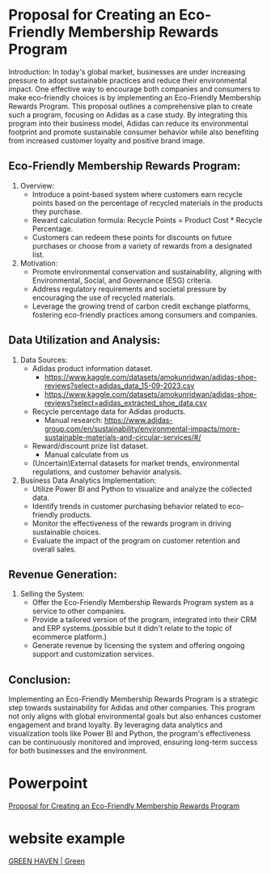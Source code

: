 # Proposal for Creating an Eco-Friendly Membership Rewards Program
Introduction: In today's global market, businesses are under increasing pressure to adopt sustainable practices and reduce their environmental impact. One effective way to encourage both companies and consumers to make eco-friendly choices is by implementing an Eco-Friendly Membership Rewards Program. This proposal outlines a comprehensive plan to create such a program, focusing on Adidas as a case study. By integrating this program into their business model, Adidas can reduce its environmental footprint and promote sustainable consumer behavior while also benefiting from increased customer loyalty and positive brand image.

## Eco-Friendly Membership Rewards Program:
1. Overview:
    - Introduce a point-based system where customers earn recycle points based on the percentage of recycled materials in the products they purchase.
    - Reward calculation formula: Recycle Points = Product Cost * Recycle Percentage.
    - Customers can redeem these points for discounts on future purchases or choose from a variety of rewards from a designated list.
1.	Motivation:
    - Promote environmental conservation and sustainability, aligning with Environmental, Social, and Governance (ESG) criteria.
    - Address regulatory requirements and societal pressure by encouraging the use of recycled materials.
    - Leverage the growing trend of carbon credit exchange platforms, fostering eco-friendly practices among consumers and companies.

## Data Utilization and Analysis:
1. Data Sources:
    - Adidas product information dataset.
        - https://www.kaggle.com/datasets/amokunridwan/adidas-shoe-reviews?select=adidas_data_15-09-2023.csv
        - https://www.kaggle.com/datasets/amokunridwan/adidas-shoe-reviews?select=adidas_extracted_shoe_data.csv
    - Recycle percentage data for Adidas products.
        - Manual research: https://www.adidas-group.com/en/sustainability/environmental-impacts/more-sustainable-materials-and-circular-services/#/
    - Reward/discount prize list dataset.
        - Manual calculate from us
    - (Uncertain)External datasets for market trends, environmental regulations, and customer behavior analysis.
1. Business Data Analytics Implementation:
    - Utilize Power BI and Python to visualize and analyze the collected data.
    - Identify trends in customer purchasing behavior related to eco-friendly products.
    - Monitor the effectiveness of the rewards program in driving sustainable choices.
    - Evaluate the impact of the program on customer retention and overall sales.

## Revenue Generation:
1. Selling the System:
    - Offer the Eco-Friendly Membership Rewards Program system as a service to other companies.
    - Provide a tailored version of the program, integrated into their CRM and ERP systems.(possible but it didn't relate to the topic of ecommerce platform.)
    - Generate revenue by licensing the system and offering ongoing support and customization services.

## Conclusion:
Implementing an Eco-Friendly Membership Rewards Program is a strategic step towards sustainability for Adidas and other companies. This program not only aligns with global environmental goals but also enhances customer engagement and brand loyalty. By leveraging data analytics and visualization tools like Power BI and Python, the program's effectiveness can be continuously monitored and improved, ensuring long-term success for both businesses and the environment.

# Powerpoint
[Proposal for Creating an Eco-Friendly Membership Rewards Program](https://www.canva.com/design/DAFzk7Vso5E/rxK3KKsvK-BMl1WYyl4SeQ/edit?utm_content=DAFzk7Vso5E&utm_campaign=designshare&utm_medium=link2&utm_source=sharebutton)

# website example
[GREEN HAVEN | Green](https://hubert112247.wixsite.com/green-haven)